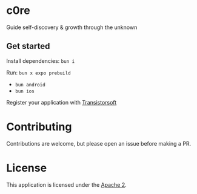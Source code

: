 # c0re

Guide self-discovery & growth through the unknown

## Get started

Install dependencies: `bun i`

Run: `bun x expo prebuild`

- `bun android`
- `bun ios`

Register your application with [Transistorsoft](https://github.com/transistorsoft/react-native-background-geolocation?tab=readme-ov-file#large_blue_diamond-configure-your-license)

# Contributing

Contributions are welcome, but please open an issue before making a PR.

# License

This application is licensed under the [Apache 2](LICENSE).
